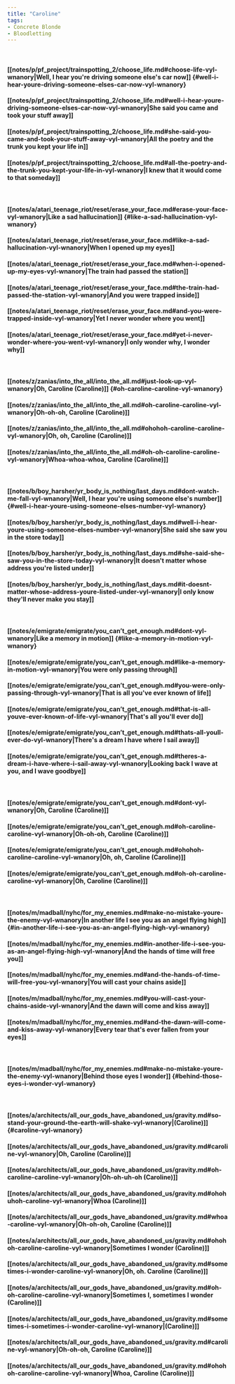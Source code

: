 ```yaml
---
title: "Caroline"
tags:
- Concrete Blonde
- Bloodletting
---
```

&nbsp;
#### [[notes/p/pf_project/trainspotting_2/choose_life.md#choose-life-vyl-wnanory|Well, I hear you're driving someone else's car now]] {#well-i-hear-youre-driving-someone-elses-car-now-vyl-wnanory}
#### [[notes/p/pf_project/trainspotting_2/choose_life.md#well-i-hear-youre-driving-someone-elses-car-now-vyl-wnanory|She said you came and took your stuff away]]
#### [[notes/p/pf_project/trainspotting_2/choose_life.md#she-said-you-came-and-took-your-stuff-away-vyl-wnanory|All the poetry and the trunk you kept your life in]]
#### [[notes/p/pf_project/trainspotting_2/choose_life.md#all-the-poetry-and-the-trunk-you-kept-your-life-in-vyl-wnanory|I knew that it would come to that someday]]
&nbsp;
#### [[notes/a/atari_teenage_riot/reset/erase_your_face.md#erase-your-face-vyl-wnanory|Like a sad hallucination]] {#like-a-sad-hallucination-vyl-wnanory}
#### [[notes/a/atari_teenage_riot/reset/erase_your_face.md#like-a-sad-hallucination-vyl-wnanory|When I opened up my eyes]]
#### [[notes/a/atari_teenage_riot/reset/erase_your_face.md#when-i-opened-up-my-eyes-vyl-wnanory|The train had passed the station]]
#### [[notes/a/atari_teenage_riot/reset/erase_your_face.md#the-train-had-passed-the-station-vyl-wnanory|And you were trapped inside]]
#### [[notes/a/atari_teenage_riot/reset/erase_your_face.md#and-you-were-trapped-inside-vyl-wnanory|Yet I never wonder where you went]]
#### [[notes/a/atari_teenage_riot/reset/erase_your_face.md#yet-i-never-wonder-where-you-went-vyl-wnanory|I only wonder why, I wonder why]]
&nbsp;
#### [[notes/z/zanias/into_the_all/into_the_all.md#just-look-up-vyl-wnanory|Oh, Caroline (Caroline)]] {#oh-caroline-caroline-vyl-wnanory}
#### [[notes/z/zanias/into_the_all/into_the_all.md#oh-caroline-caroline-vyl-wnanory|Oh-oh-oh, Caroline (Caroline)]]
#### [[notes/z/zanias/into_the_all/into_the_all.md#ohohoh-caroline-caroline-vyl-wnanory|Oh, oh, Caroline (Caroline)]]
#### [[notes/z/zanias/into_the_all/into_the_all.md#oh-oh-caroline-caroline-vyl-wnanory|Whoa-whoa-whoa, Caroline (Caroline)]]
&nbsp;
#### [[notes/b/boy_harsher/yr_body_is_nothing/last_days.md#dont-watch-me-fall-vyl-wnanory|Well, I hear you're using someone else's number]] {#well-i-hear-youre-using-someone-elses-number-vyl-wnanory}
#### [[notes/b/boy_harsher/yr_body_is_nothing/last_days.md#well-i-hear-youre-using-someone-elses-number-vyl-wnanory|She said she saw you in the store today]]
#### [[notes/b/boy_harsher/yr_body_is_nothing/last_days.md#she-said-she-saw-you-in-the-store-today-vyl-wnanory|It doesn't matter whose address you're listed under]]
#### [[notes/b/boy_harsher/yr_body_is_nothing/last_days.md#it-doesnt-matter-whose-address-youre-listed-under-vyl-wnanory|I only know they'll never make you stay]]
&nbsp;
#### [[notes/e/emigrate/emigrate/you_can’t_get_enough.md#dont-vyl-wnanory|Like a memory in motion]] {#like-a-memory-in-motion-vyl-wnanory}
#### [[notes/e/emigrate/emigrate/you_can’t_get_enough.md#like-a-memory-in-motion-vyl-wnanory|You were only passing through]]
#### [[notes/e/emigrate/emigrate/you_can’t_get_enough.md#you-were-only-passing-through-vyl-wnanory|That is all you've ever known of life]]
#### [[notes/e/emigrate/emigrate/you_can’t_get_enough.md#that-is-all-youve-ever-known-of-life-vyl-wnanory|That's all you'll ever do]]
#### [[notes/e/emigrate/emigrate/you_can’t_get_enough.md#thats-all-youll-ever-do-vyl-wnanory|There's a dream I have where I sail away]]
#### [[notes/e/emigrate/emigrate/you_can’t_get_enough.md#theres-a-dream-i-have-where-i-sail-away-vyl-wnanory|Looking back I wave at you, and I wave goodbye]]
&nbsp;
#### [[notes/e/emigrate/emigrate/you_can’t_get_enough.md#dont-vyl-wnanory|Oh, Caroline (Caroline)]]
#### [[notes/e/emigrate/emigrate/you_can’t_get_enough.md#oh-caroline-caroline-vyl-wnanory|Oh-oh-oh, Caroline (Caroline)]]
#### [[notes/e/emigrate/emigrate/you_can’t_get_enough.md#ohohoh-caroline-caroline-vyl-wnanory|Oh, oh, Caroline (Caroline)]]
#### [[notes/e/emigrate/emigrate/you_can’t_get_enough.md#oh-oh-caroline-caroline-vyl-wnanory|Oh, Caroline (Caroline)]]
&nbsp;
#### [[notes/m/madball/nyhc/for_my_enemies.md#make-no-mistake-youre-the-enemy-vyl-wnanory|In another life I see you as an angel flying high]] {#in-another-life-i-see-you-as-an-angel-flying-high-vyl-wnanory}
#### [[notes/m/madball/nyhc/for_my_enemies.md#in-another-life-i-see-you-as-an-angel-flying-high-vyl-wnanory|And the hands of time will free you]]
#### [[notes/m/madball/nyhc/for_my_enemies.md#and-the-hands-of-time-will-free-you-vyl-wnanory|You will cast your chains aside]]
#### [[notes/m/madball/nyhc/for_my_enemies.md#you-will-cast-your-chains-aside-vyl-wnanory|And the dawn will come and kiss away]]
#### [[notes/m/madball/nyhc/for_my_enemies.md#and-the-dawn-will-come-and-kiss-away-vyl-wnanory|Every tear that's ever fallen from your eyes]]
&nbsp;
#### [[notes/m/madball/nyhc/for_my_enemies.md#make-no-mistake-youre-the-enemy-vyl-wnanory|Behind those eyes I wonder]] {#behind-those-eyes-i-wonder-vyl-wnanory}
&nbsp;
#### [[notes/a/architects/all_our_gods_have_abandoned_us/gravity.md#so-stand-your-ground-the-earth-will-shake-vyl-wnanory|(Caroline)]] {#caroline-vyl-wnanory}
#### [[notes/a/architects/all_our_gods_have_abandoned_us/gravity.md#caroline-vyl-wnanory|Oh, Caroline (Caroline)]]
#### [[notes/a/architects/all_our_gods_have_abandoned_us/gravity.md#oh-caroline-caroline-vyl-wnanory|Oh-oh-uh-oh (Caroline)]]
#### [[notes/a/architects/all_our_gods_have_abandoned_us/gravity.md#ohohuhoh-caroline-vyl-wnanory|Whoa (Caroline)]]
#### [[notes/a/architects/all_our_gods_have_abandoned_us/gravity.md#whoa-caroline-vyl-wnanory|Oh-oh-oh, Caroline (Caroline)]]
#### [[notes/a/architects/all_our_gods_have_abandoned_us/gravity.md#ohohoh-caroline-caroline-vyl-wnanory|Sometimes I wonder (Caroline)]]
#### [[notes/a/architects/all_our_gods_have_abandoned_us/gravity.md#sometimes-i-wonder-caroline-vyl-wnanory|Oh, oh. Caroline (Caroline)]]
#### [[notes/a/architects/all_our_gods_have_abandoned_us/gravity.md#oh-oh-caroline-caroline-vyl-wnanory|Sometimes I, sometimes I wonder (Caroline)]]
#### [[notes/a/architects/all_our_gods_have_abandoned_us/gravity.md#sometimes-i-sometimes-i-wonder-caroline-vyl-wnanory|(Caroline)]]
#### [[notes/a/architects/all_our_gods_have_abandoned_us/gravity.md#caroline-vyl-wnanory|Oh-oh-oh, Caroline (Caroline)]]
#### [[notes/a/architects/all_our_gods_have_abandoned_us/gravity.md#ohohoh-caroline-caroline-vyl-wnanory|Whoa, Caroline (Caroline)]]
